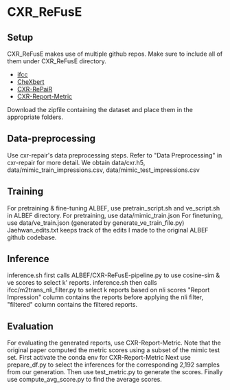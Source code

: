 # CXR_ReFusE

## Setup

CXR_ReFusE makes use of multiple github repos. Make sure to include all of them under CXR_ReFusE directory. 

* [ifcc](https://github.com/ysmiura/ifcc)
* [CheXbert](https://github.com/stanfordmlgroup/CheXbert)
* [CXR-RePaiR](https://github.com/rajpurkarlab/CXR-RePaiR)
* [CXR-Report-Metric](https://github.com/rajpurkarlab/CXR-Report-Metric)

Download the zipfile containing the dataset and place them in the appropriate folders. 


## Data-preprocessing
Use cxr-repair's data preprocessing steps.
Refer to "Data Preprocessing" in cxr-repair for more detail. 
We obtain data/cxr.h5, data/mimic_train_impressions.csv, data/mimic_test_impressions.csv

## Training
For pretraining & fine-tuning ALBEF, use pretrain_script.sh and ve_script.sh in ALBEF directory. 
For pretraining, use data/mimic_train.json
For finetuning, use data/ve_train.json (generated by generate_ve_train_file.py)
Jaehwan_edits.txt keeps track of the edits I made to the original ALBEF github codebase. 

## Inference
inference.sh first calls ALBEF/CXR-ReFusE-pipeline.py to use cosine-sim & ve scores to select k' reports. 
inference.sh then calls ifcc/m2trans_nli_filter.py to select k reports based on nli scores
"Report Impression" column contains the reports before applying the nli filter, 
"filtered" column contains the filtered reports. 
    
## Evaluation
For evaluating the generated reports, use CXR-Report-Metric. 
Note that the original paper computed the metric scores using a subset of the mimic test set. 
First activate the conda env for CXR-Report-Metric
Next use prepare_df.py to select the inferences for the corresponding 2,192 samples from our generation. 
Then use test_metric.py to generate the scores. 
Finally use compute_avg_score.py to find the average scores. 
